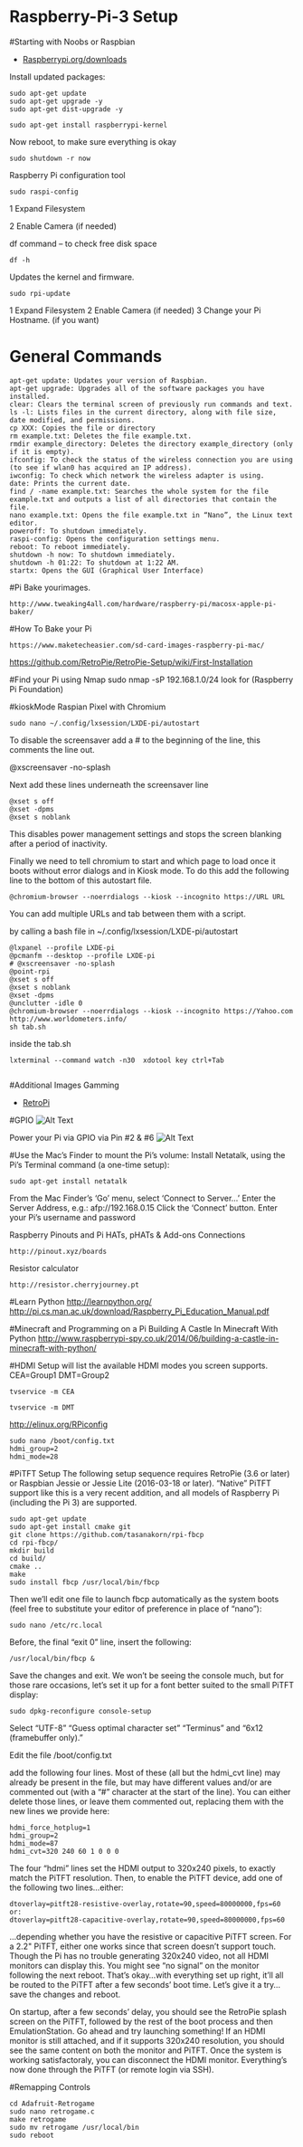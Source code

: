 # Raspberry-Pi-3 Setup

#Starting with Noobs or Raspbian 

- [Raspberrypi.org/downloads](https://www.raspberrypi.org/downloads) 


Install updated packages:
```
sudo apt-get update
sudo apt-get upgrade -y
sudo apt-get dist-upgrade -y

sudo apt-get install raspberrypi-kernel
```

Now reboot, to make sure everything is okay

```
sudo shutdown -r now
```

Raspberry Pi configuration tool 
```
sudo raspi-config
```
1 Expand Filesystem 

2 Enable Camera (if needed)

df command  – to check free disk space

```
df -h
```

Updates the kernel and firmware.
```
sudo rpi-update
```
1 Expand Filesystem 
2 Enable Camera (if needed)
3 Change your Pi Hostname. (if you want)


# General Commands
```
apt-get update: Updates your version of Raspbian.
apt-get upgrade: Upgrades all of the software packages you have installed.
clear: Clears the terminal screen of previously run commands and text.
ls -l: Lists files in the current directory, along with file size, date modified, and permissions.
cp XXX: Copies the file or directory 
rm example.txt: Deletes the file example.txt.
rmdir example_directory: Deletes the directory example_directory (only if it is empty).
ifconfig: To check the status of the wireless connection you are using  (to see if wlan0 has acquired an IP address).
iwconfig: To check which network the wireless adapter is using.
date: Prints the current date.
find / -name example.txt: Searches the whole system for the file example.txt and outputs a list of all directories that contain the file.
nano example.txt: Opens the file example.txt in “Nano”, the Linux text editor.
poweroff: To shutdown immediately.
raspi-config: Opens the configuration settings menu.
reboot: To reboot immediately.
shutdown -h now: To shutdown immediately.
shutdown -h 01:22: To shutdown at 1:22 AM.
startx: Opens the GUI (Graphical User Interface)
```



#Pi Bake yourimages.
```
http://www.tweaking4all.com/hardware/raspberry-pi/macosx-apple-pi-baker/
```
#How To Bake your Pi
```
https://www.maketecheasier.com/sd-card-images-raspberry-pi-mac/
```
https://github.com/RetroPie/RetroPie-Setup/wiki/First-Installation

#Find your Pi using Nmap 
sudo nmap -sP 192.168.1.0/24 
look for (Raspberry Pi Foundation)


#kioskMode
Raspian Pixel with Chromium 

```
sudo nano ~/.config/lxsession/LXDE-pi/autostart
```

To disable the screensaver add a # to the beginning of the line, this comments the line out.

@xscreensaver -no-splash

Next add these lines underneath the screensaver line
```
@xset s off
@xset -dpms
@xset s noblank
```
This disables power management settings and stops the screen blanking after a period of inactivity.

Finally we need to tell chromium to start and which page to load once it boots without error dialogs and in Kiosk mode. To do this add the following line to the bottom of this autostart file.

```
@chromium-browser --noerrdialogs --kiosk --incognito https://URL URL
```
You can add multiple URLs and tab between them with a script.

by calling a bash file in  ~/.config/lxsession/LXDE-pi/autostart

```
@lxpanel --profile LXDE-pi
@pcmanfm --desktop --profile LXDE-pi
# @xscreensaver -no-splash
@point-rpi
@xset s off
@xset s noblank
@xset -dpms
@unclutter -idle 0
@chromium-browser --noerrdialogs --kiosk --incognito https://Yahoo.com http://www.worldometers.info/
sh tab.sh

```
inside the tab.sh
```
lxterminal --command watch -n30  xdotool key ctrl+Tab


```

#Additional Images 
  Gamming

- [RetroPi](https://github.com/RetroPie/RetroPie-Setup/wiki/First-Installation) 



#GPIO
![Alt Text](http://www.rpi-spy.co.uk/wp-content/uploads/2012/06/Raspberry-Pi-GPIO-Layout-Model-B-Plus-rotated-2700x900.png)

Power your Pi via GPIO via Pin #2 & #6
![Alt Text](http://www.modmypi.com/image/data/tutorials/how-to-power-my/4.png)



#Use the Mac’s Finder to mount the Pi’s volume:
Install Netatalk, using the Pi’s Terminal command (a one-time setup):
```
sudo apt-get install netatalk
```
From the Mac Finder’s ‘Go’ menu, select ‘Connect to Server…’
Enter the Server Address, e.g.: afp://192.168.0.15
Click the ‘Connect’ button.
Enter your Pi’s username and password

Raspberry Pinouts and Pi HATs, pHATs & Add-ons Connections 
```
http://pinout.xyz/boards
```

Resistor calculator
```
http://resistor.cherryjourney.pt
```



#Learn Python 
http://learnpython.org/
http://pi.cs.man.ac.uk/download/Raspberry_Pi_Education_Manual.pdf

#Minecraft and Programming on a Pi
Building A Castle In Minecraft With Python
http://www.raspberrypi-spy.co.uk/2014/06/building-a-castle-in-minecraft-with-python/

#HDMI Setup 
will list the available HDMI modes you screen supports.
CEA=Group1 DMT=Group2

```
tvservice -m CEA

tvservice -m DMT
```

http://elinux.org/RPiconfig
```
sudo nano /boot/config.txt
hdmi_group=2
hdmi_mode=28
```

#PiTFT Setup 
The following setup sequence requires RetroPie (3.6 or later) or Raspbian Jessie or Jessie Lite (2016-03-18 or later). “Native” PiTFT support like this is a very recent addition, and all models of Raspberry Pi (including the Pi 3) are supported.
```
sudo apt-get update
sudo apt-get install cmake git
git clone https://github.com/tasanakorn/rpi-fbcp
cd rpi-fbcp/
mkdir build
cd build/
cmake ..
make
sudo install fbcp /usr/local/bin/fbcp
```
Then we’ll edit one file to launch fbcp automatically as the system boots (feel free to substitute your editor of preference in place of “nano”):
```
sudo nano /etc/rc.local
```
Before, the final “exit 0” line, insert the following:
```
/usr/local/bin/fbcp &
```
Save the changes and exit.
We won’t be seeing the console much, but for those rare occasions, let’s set it up for a font better suited to the small PiTFT display:
```
sudo dpkg-reconfigure console-setup
```
Select “UTF-8”
“Guess optimal character set” 
“Terminus” and “6x12 (framebuffer only).”

Edit the file /boot/config.txt

add the following four lines. Most of these (all but the hdmi_cvt line) may already be present in the file, but may have different values and/or are commented out (with a “#” character at the start of the line). You can either delete those lines, or leave them commented out, replacing them with the new lines we provide here:

```
hdmi_force_hotplug=1
hdmi_group=2
hdmi_mode=87
hdmi_cvt=320 240 60 1 0 0 0
```

The four “hdmi” lines set the HDMI output to 320x240 pixels, to exactly match the PiTFT resolution.
Then, to enable the PiTFT device, add one of the following two lines…either:

```
dtoverlay=pitft28-resistive-overlay,rotate=90,speed=80000000,fps=60
or:
dtoverlay=pitft28-capacitive-overlay,rotate=90,speed=80000000,fps=60
```

…depending whether you have the resistive or capacitive PiTFT screen. For a 2.2" PiTFT, either one works since that screen doesn’t support touch.
Though the Pi has no trouble generating 320x240 video, not all HDMI monitors can display this. You might see “no signal” on the monitor following the next reboot. That’s okay…with everything set up right, it’ll all be routed to the PiTFT after a few seconds’ boot time.
Let’s give it a try…save the changes and reboot.

On startup, after a few seconds’ delay, you should see the RetroPie splash screen on the PiTFT, followed by the rest of the boot process and then EmulationStation. Go ahead and try launching something!
If an HDMI monitor is still attached, and if it supports 320x240 resolution, you should see the same content on both the monitor and PiTFT.
Once the system is working satisfactoraly, you can disconnect the HDMI monitor. Everything’s now done through the PiTFT (or remote login via SSH).

#Remapping Controls
```
cd Adafruit-Retrogame
sudo nano retrogame.c
make retrogame
sudo mv retrogame /usr/local/bin
sudo reboot
```

